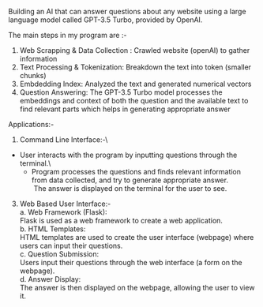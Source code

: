Building an AI that can answer questions about any website using a large language model called GPT-3.5 Turbo, provided by OpenAI.

The main steps in my program are :-
  1. Web Scrapping & Data Collection : Crawled website (openAI) to gather information
  2. Text Processing & Tokenization: Breakdown the text into token (smaller chunks)
  3. Embdedding Index: Analyzed the text and generated numerical vectors
  4. Question Answering: The GPT-3.5 Turbo model processes the embeddings and context of both the question and the available text to    find relevant parts which helps in generating appropriate answer

Applications:-
1. Command Line Interface:-\
  * User interacts with the program by inputting questions through the terminal.\
    * Program processes the questions and finds relevant information from data collected, and try to generate appropriate answer.\
 The answer is displayed on the terminal for the user to see.
     
3. Web Based User Interface:-\
a. Web Framework (Flask):\
        Flask is used as a web framework to create a web application.\
 b. HTML Templates:\
    HTML templates are used to create the user interface (webpage) where users can input their questions.\
 c. Question Submission:\
    Users input their questions through the web interface (a form on the webpage).\
 d. Answer Display:\
    The answer is then displayed on the webpage, allowing the user to view it.
